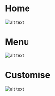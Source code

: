 # Home
![alt text](https://github.com/Anandupr2000/Burgerr/blob/master/screenshots/home1.jpg?raw=true)
# Menu
![alt text](https://github.com/Anandupr2000/Burgerr/blob/master/screenshots/home2.jpg?raw=true)
# Customise
![alt text](https://github.com/Anandupr2000/Burgerr/blob/master/screenshots/home3.jpg?raw=true)
